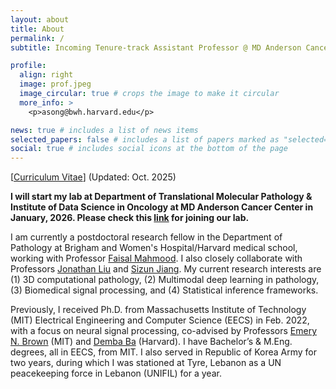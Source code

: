 ```yaml
---
layout: about
title: About
permalink: /
subtitle: Incoming Tenure-track Assistant Professor @ MD Anderson Cancer Center

profile:
  align: right
  image: prof.jpeg
  image_circular: true # crops the image to make it circular
  more_info: >
    <p>asong@bwh.harvard.edu</p>

news: true # includes a list of news items
selected_papers: false # includes a list of papers marked as "selected={true}"
social: true # includes social icons at the bottom of the page
---
```


[[Curriculum Vitae](/assets/pdf/Andrew_Resume_latest.pdf)] (Updated: Oct. 2025)

**I will start my lab at Department of Translational Molecular Pathology & Institute of Data Science in Oncology at MD Anderson Cancer Center in January, 2026. Please check this [link](https://andrewsong90.github.io/join/) for joining our lab.**

I am currently a postdoctoral research fellow in the Department of Pathology at Brigham and Women's Hospital/Harvard medical school, working with Professor [Faisal Mahmood](https://faisal.ai/). I also closely collaborate with Professors [Jonathan Liu](https://med.stanford.edu/jonliulab.html) and [Sizun Jiang](https://sizunjianglab.com/). My current research interests are (1) 3D computational pathology, (2) Multimodal deep learning in pathology, (3) Biomedical signal processing, and (4) Statistical inference frameworks.

Previously, I received Ph.D. from Massachusetts Institute of Technology (MIT) Electrical Engineering and Computer Science (EECS) in Feb. 2022, with a focus on neural signal processing, co-advised by Professors [Emery N. Brown](https://picower.mit.edu/emery-n-brown) (MIT) and [Demba Ba](https://crisp.seas.harvard.edu/index.html) (Harvard). I have Bachelor’s & M.Eng. degrees, all in EECS, from MIT. I also served in Republic of Korea Army for two years, during which I was stationed at Tyre, Lebanon as a UN peacekeeping force in Lebanon (UNIFIL) for a year.